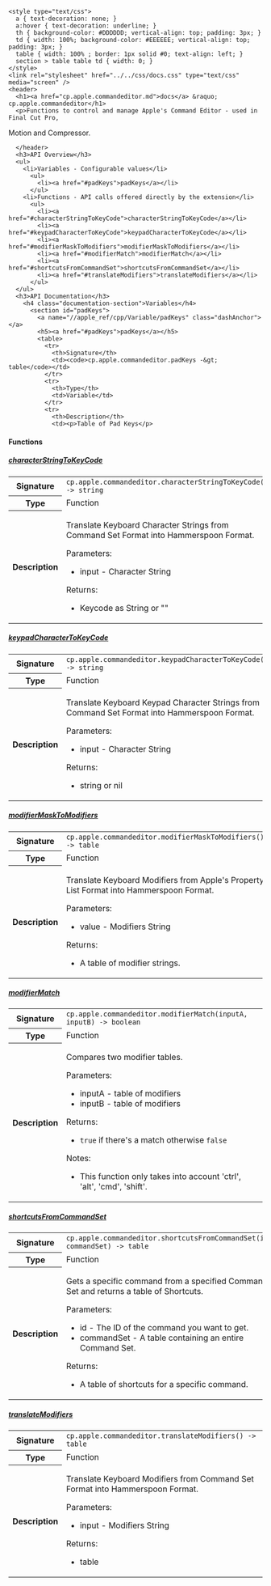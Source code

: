     <style type="text/css">
      a { text-decoration: none; }
      a:hover { text-decoration: underline; }
      th { background-color: #DDDDDD; vertical-align: top; padding: 3px; }
      td { width: 100%; background-color: #EEEEEE; vertical-align: top; padding: 3px; }
      table { width: 100% ; border: 1px solid #0; text-align: left; }
      section > table table td { width: 0; }
    </style>
    <link rel="stylesheet" href="../../css/docs.css" type="text/css" media="screen" />
    <header>
      <h1><a href="cp.apple.commandeditor.md">docs</a> &raquo; cp.apple.commandeditor</h1>
      <p>Functions to control and manage Apple's Command Editor - used in Final Cut Pro,
Motion and Compressor.</p>

      </header>
      <h3>API Overview</h3>
      <ul>
        <li>Variables - Configurable values</li>
          <ul>
            <li><a href="#padKeys">padKeys</a></li>
          </ul>
        <li>Functions - API calls offered directly by the extension</li>
          <ul>
            <li><a href="#characterStringToKeyCode">characterStringToKeyCode</a></li>
            <li><a href="#keypadCharacterToKeyCode">keypadCharacterToKeyCode</a></li>
            <li><a href="#modifierMaskToModifiers">modifierMaskToModifiers</a></li>
            <li><a href="#modifierMatch">modifierMatch</a></li>
            <li><a href="#shortcutsFromCommandSet">shortcutsFromCommandSet</a></li>
            <li><a href="#translateModifiers">translateModifiers</a></li>
          </ul>
      </ul>
      <h3>API Documentation</h3>
        <h4 class="documentation-section">Variables</h4>
          <section id="padKeys">
            <a name="//apple_ref/cpp/Variable/padKeys" class="dashAnchor"></a>
            <h5><a href="#padKeys">padKeys</a></h5>
            <table>
              <tr>
                <th>Signature</th>
                <td><code>cp.apple.commandeditor.padKeys -&gt; table</code></td>
              </tr>
              <tr>
                <th>Type</th>
                <td>Variable</td>
              </tr>
              <tr>
                <th>Description</th>
                <td><p>Table of Pad Keys</p>
</td>
              </tr>
            </table>
          </section>
        <h4 class="documentation-section">Functions</h4>
          <section id="characterStringToKeyCode">
            <a name="//apple_ref/cpp/Function/characterStringToKeyCode" class="dashAnchor"></a>
            <h5><a href="#characterStringToKeyCode">characterStringToKeyCode</a></h5>
            <table>
              <tr>
                <th>Signature</th>
                <td><code>cp.apple.commandeditor.characterStringToKeyCode() -&gt; string</code></td>
              </tr>
              <tr>
                <th>Type</th>
                <td>Function</td>
              </tr>
              <tr>
                <th>Description</th>
                <td><p>Translate Keyboard Character Strings from Command Set Format into Hammerspoon Format.</p>
<p>Parameters:</p>
<ul>
<li>input - Character String</li>
</ul>
<p>Returns:</p>
<ul>
<li>Keycode as String or ""</li>
</ul>
</td>
              </tr>
            </table>
          </section>
          <section id="keypadCharacterToKeyCode">
            <a name="//apple_ref/cpp/Function/keypadCharacterToKeyCode" class="dashAnchor"></a>
            <h5><a href="#keypadCharacterToKeyCode">keypadCharacterToKeyCode</a></h5>
            <table>
              <tr>
                <th>Signature</th>
                <td><code>cp.apple.commandeditor.keypadCharacterToKeyCode() -&gt; string</code></td>
              </tr>
              <tr>
                <th>Type</th>
                <td>Function</td>
              </tr>
              <tr>
                <th>Description</th>
                <td><p>Translate Keyboard Keypad Character Strings from Command Set Format into Hammerspoon Format.</p>
<p>Parameters:</p>
<ul>
<li>input - Character String</li>
</ul>
<p>Returns:</p>
<ul>
<li>string or nil</li>
</ul>
</td>
              </tr>
            </table>
          </section>
          <section id="modifierMaskToModifiers">
            <a name="//apple_ref/cpp/Function/modifierMaskToModifiers" class="dashAnchor"></a>
            <h5><a href="#modifierMaskToModifiers">modifierMaskToModifiers</a></h5>
            <table>
              <tr>
                <th>Signature</th>
                <td><code>cp.apple.commandeditor.modifierMaskToModifiers() -&gt; table</code></td>
              </tr>
              <tr>
                <th>Type</th>
                <td>Function</td>
              </tr>
              <tr>
                <th>Description</th>
                <td><p>Translate Keyboard Modifiers from Apple's Property List Format into Hammerspoon Format.</p>
<p>Parameters:</p>
<ul>
<li>value - Modifiers String</li>
</ul>
<p>Returns:</p>
<ul>
<li>A table of modifier strings.</li>
</ul>
</td>
              </tr>
            </table>
          </section>
          <section id="modifierMatch">
            <a name="//apple_ref/cpp/Function/modifierMatch" class="dashAnchor"></a>
            <h5><a href="#modifierMatch">modifierMatch</a></h5>
            <table>
              <tr>
                <th>Signature</th>
                <td><code>cp.apple.commandeditor.modifierMatch(inputA, inputB) -&gt; boolean</code></td>
              </tr>
              <tr>
                <th>Type</th>
                <td>Function</td>
              </tr>
              <tr>
                <th>Description</th>
                <td><p>Compares two modifier tables.</p>
<p>Parameters:</p>
<ul>
<li>inputA - table of modifiers</li>
<li>inputB - table of modifiers</li>
</ul>
<p>Returns:</p>
<ul>
<li><code>true</code> if there's a match otherwise <code>false</code></li>
</ul>
<p>Notes:</p>
<ul>
<li>This function only takes into account 'ctrl', 'alt', 'cmd', 'shift'.</li>
</ul>
</td>
              </tr>
            </table>
          </section>
          <section id="shortcutsFromCommandSet">
            <a name="//apple_ref/cpp/Function/shortcutsFromCommandSet" class="dashAnchor"></a>
            <h5><a href="#shortcutsFromCommandSet">shortcutsFromCommandSet</a></h5>
            <table>
              <tr>
                <th>Signature</th>
                <td><code>cp.apple.commandeditor.shortcutsFromCommandSet(id, commandSet) -&gt; table</code></td>
              </tr>
              <tr>
                <th>Type</th>
                <td>Function</td>
              </tr>
              <tr>
                <th>Description</th>
                <td><p>Gets a specific command from a specified Command Set and returns a table of Shortcuts.</p>
<p>Parameters:</p>
<ul>
<li>id - The ID of the command you want to get.</li>
<li>commandSet - A table containing an entire Command Set.</li>
</ul>
<p>Returns:</p>
<ul>
<li>A table of shortcuts for a specific command.</li>
</ul>
</td>
              </tr>
            </table>
          </section>
          <section id="translateModifiers">
            <a name="//apple_ref/cpp/Function/translateModifiers" class="dashAnchor"></a>
            <h5><a href="#translateModifiers">translateModifiers</a></h5>
            <table>
              <tr>
                <th>Signature</th>
                <td><code>cp.apple.commandeditor.translateModifiers() -&gt; table</code></td>
              </tr>
              <tr>
                <th>Type</th>
                <td>Function</td>
              </tr>
              <tr>
                <th>Description</th>
                <td><p>Translate Keyboard Modifiers from Command Set Format into Hammerspoon Format.</p>
<p>Parameters:</p>
<ul>
<li>input - Modifiers String</li>
</ul>
<p>Returns:</p>
<ul>
<li>table</li>
</ul>
</td>
              </tr>
            </table>
          </section>
